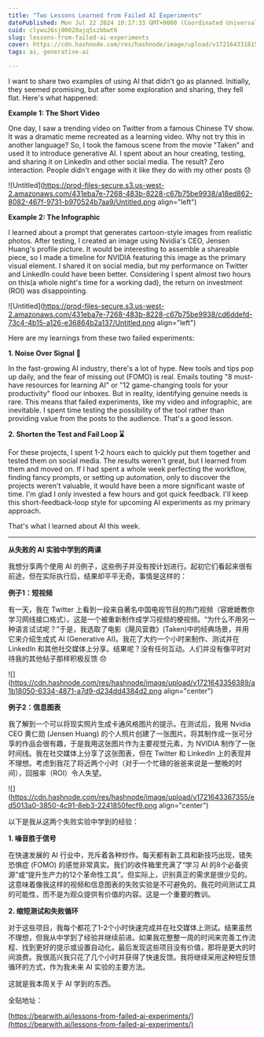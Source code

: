 ```yaml
---
title: "Two Lessons Learned from Failed AI Experiments"
datePublished: Mon Jul 22 2024 10:17:33 GMT+0000 (Coordinated Universal Time)
cuid: clywu26sj00020ajq5szbbwt6
slug: lessons-from-failed-ai-experiments
cover: https://cdn.hashnode.com/res/hashnode/image/upload/v1721643318154/d54a9bb2-9f32-4cb3-9ffd-3b4cd7b96302.png
tags: ai, generative-ai

---
```


I want to share two examples of using AI that didn't go as planned. Initially, they seemed promising, but after some exploration and sharing, they fell flat. Here's what happened:

**Example 1: The Short Video**

One day, I saw a trending video on Twitter from a famous Chinese TV show. It was a dramatic meme recreated as a learning video. Why not try this in another language? So, I took the famous scene from the movie "Taken" and used it to introduce generative AI. I spent about an hour creating, testing, and sharing it on LinkedIn and other social media. The result? Zero interaction. People didn't engage with it like they do with my other posts 😞

![Untitled](https://prod-files-secure.s3.us-west-2.amazonaws.com/431eba7e-7268-483b-8228-c67b75be9938/a18ed862-8082-467f-9731-b970524b7aa9/Untitled.png align="left")

**Example 2: The Infographic**

I learned about a prompt that generates cartoon-style images from realistic photos. After testing, I created an image using Nvidia's CEO, Jensen Huang's profile picture. It would be interesting to assemble a shareable piece, so I made a timeline for NVIDIA featuring this image as the primary visual element. I shared it on social media, but my performance on Twitter and LinkedIn could have been better. Considering I spent almost two hours on this(a whole night's time for a working dad), the return on investment (ROI) was disappointing.

![Untitled](https://prod-files-secure.s3.us-west-2.amazonaws.com/431eba7e-7268-483b-8228-c67b75be9938/cd6ddefd-73c4-4b15-a126-e36864b2a137/Untitled.png align="left")

Here are my learnings from these two failed experiments:

**1\. Noise Over Signal 📢**

In the fast-growing AI industry, there's a lot of hype. New tools and tips pop up daily, and the fear of missing out (FOMO) is real. Emails touting "8 must-have resources for learning AI" or "12 game-changing tools for your productivity" flood our inboxes. But in reality, identifying genuine needs is rare. This means that failed experiments, like my video and infographic, are inevitable. I spent time testing the possibility of the tool rather than providing value from the posts to the audience. That's a good lesson.

**2\. Shorten the Test and Fail Loop ⌛️**

For these projects, I spent 1-2 hours each to quickly put them together and tested them on social media. The results weren't great, but I learned from them and moved on. If I had spent a whole week perfecting the workflow, finding fancy prompts, or setting up automation, only to discover the projects weren't valuable, it would have been a more significant waste of time. I'm glad I only invested a few hours and got quick feedback. I'll keep this short-feedback-loop style for upcoming AI experiments as my primary approach.

That's what I learned about AI this week.

---

**从失败的 AI 实验中学到的两课**

我想分享两个使用 AI 的例子，这些例子并没有按计划进行。起初它们看起来很有前途，但在实际执行后，结果却平平无奇。事情是这样的：

**例子1：短视频**

有一天，我在 Twitter 上看到一段来自著名中国电视节目的热门视频（容嬷嬷教你学习网线接口格式）。这是一个被重新制作成学习视频的梗视频。“为什么不用另一种语言试试呢？”于是，我选取了电影《飓风营救》(Taken)中的经典场景，并用它来介绍生成式 AI (Generative AI)。我花了大约一个小时来制作、测试并在 LinkedIn 和其他社交媒体上分享。结果呢？没有任何互动。人们并没有像平时对待我的其他帖子那样积极反馈 😞

![](https://cdn.hashnode.com/res/hashnode/image/upload/v1721643356389/a1b18050-6334-4871-a7d9-d234dd4384d2.png align="center")

**例子2：信息图表**

我了解到一个可以将现实照片生成卡通风格图片的提示。在测试后，我用 Nvidia CEO 黄仁勋 (Jensen Huang) 的个人照片创建了一张图片。将其制作成一张可分享的作品会很有趣，于是我用这张图片作为主要视觉元素，为 NVIDIA 制作了一张时间线。我在社交媒体上分享了这张图表，但在 Twitter 和 LinkedIn 上的表现并不理想。考虑到我花了将近两个小时（对于一个忙碌的爸爸来说是一整晚的时间），回报率（ROI）令人失望。

![](https://cdn.hashnode.com/res/hashnode/image/upload/v1721643367355/ed5013a0-3850-4c91-8eb3-2241850fecf9.png align="center")

以下是我从这两个失败实验中学到的经验：

**1\. 噪音胜于信号**

在快速发展的 AI 行业中，充斥着各种炒作。每天都有新工具和新技巧出现，错失恐惧症 (FOMO) 的感觉非常真实。我们的收件箱里充满了“学习 AI 的8个必备资源”或“提升生产力的12个革命性工具”。但实际上，识别真正的需求是很少见的。这意味着像我这样的视频和信息图表的失败实验是不可避免的。我花时间测试工具的可能性，而不是为观众提供有价值的内容。这是一个重要的教训。

**2\. 缩短测试和失败循环**

对于这些项目，我每个都花了1-2个小时快速完成并在社交媒体上测试。结果虽然不理想，但我从中学到了经验并继续前进。如果我花整整一周的时间来完善工作流程、找到更好的提示或设置自动化，最后发现这些项目没有价值，那将是更大的时间浪费。我很高兴我只花了几个小时并获得了快速反馈。我将继续采用这种短反馈循环的方式，作为我未来 AI 实验的主要方法。

这就是我本周关于 AI 学到的东西。

全贴地址：

[https://bearwith.ai/lessons-from-failed-ai-experiments/](https://bearwith.ai/lessons-from-failed-ai-experiments/)